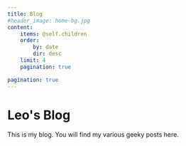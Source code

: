 ```yaml
---
title: Blog
#header_image: home-bg.jpg
content:
    items: @self.children
    order:
        by: date
        dir: desc
    limit: 4
    pagination: true

pagination: true
---
```

# Leo's Blog

This is my blog. You will find my various geeky posts here.